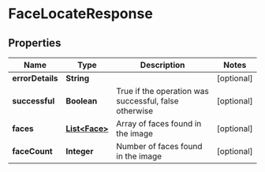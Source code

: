 
# FaceLocateResponse

## Properties
Name | Type | Description | Notes
------------ | ------------- | ------------- | -------------
**errorDetails** | **String** |  |  [optional]
**successful** | **Boolean** | True if the operation was successful, false otherwise |  [optional]
**faces** | [**List&lt;Face&gt;**](Face.md) | Array of faces found in the image |  [optional]
**faceCount** | **Integer** | Number of faces found in the image |  [optional]



